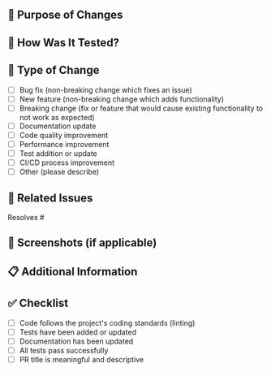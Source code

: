 ## 🎯 Purpose of Changes
<!-- What is the purpose of this PR? -->

## 🧪 How Was It Tested?
<!-- How did you test your changes? What test scenarios were applied? -->

## 📝 Type of Change
<!-- What type of change? Check the appropriate boxes. -->
- [ ] Bug fix (non-breaking change which fixes an issue)
- [ ] New feature (non-breaking change which adds functionality)
- [ ] Breaking change (fix or feature that would cause existing functionality to not work as expected)
- [ ] Documentation update
- [ ] Code quality improvement
- [ ] Performance improvement
- [ ] Test addition or update
- [ ] CI/CD process improvement
- [ ] Other (please describe)

## 🔄 Related Issues
<!-- Which Issue or Task is this PR related to? -->
Resolves #

## 📸 Screenshots (if applicable)
<!-- If your changes include visual changes, please add screenshots -->

## 📋 Additional Information
<!-- Any additional notes for reviewers, areas that need special attention, etc. -->

## ✅ Checklist
- [ ] Code follows the project's coding standards (linting)
- [ ] Tests have been added or updated
- [ ] Documentation has been updated
- [ ] All tests pass successfully
- [ ] PR title is meaningful and descriptive 